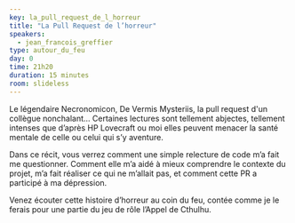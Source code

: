 ```yaml
---
key: la_pull_request_de_l_horreur
title: "La Pull Request de l’horreur"
speakers:
  - jean_francois_greffier
type: autour_du_feu
day: 0
time: 21h20
duration: 15 minutes
room: slideless
---
```


Le légendaire Necronomicon, De Vermis Mysteriis, la pull request d'un collègue nonchalant… Certaines lectures sont tellement abjectes, tellement intenses que d’après HP Lovecraft ou moi elles peuvent menacer la santé mentale de celle ou celui qui s’y aventure.

Dans ce récit, vous verrez comment une simple relecture de code m’a fait me questionner. Comment elle m’a aidé à mieux comprendre le contexte du projet, m’a fait réaliser ce qui ne m’allait pas, et comment cette PR a participé à ma dépression.

Venez écouter cette histoire d’horreur au coin du feu, contée comme je le ferais pour une partie du jeu de rôle l’Appel de Cthulhu.